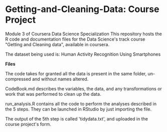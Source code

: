 # Getting-and-Cleaning-Data: Course Project
Module 3 of Coursera Data Science Specialization
This repository hosts the R code and documentation files for the Data Science's track course "Getting and Cleaning data", available in coursera.

The dataset being used is: Human Activity Recognition Using Smartphones

**Files**

The code takes for granted all the data is present in the same folder, un-compressed and without names altered.

CodeBook.md describes the variables, the data, and any transformations or work that was performed to clean up the data.

run_analysis.R contains all the code to perform the analyses described in the 5 steps. They can be launched in RStudio by just importing the file.

The output of the 5th step is called 'tidydata.txt', and uploaded in the course project's form.
